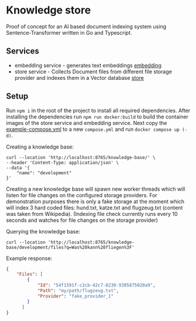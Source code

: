 # Knowledge store

Proof of concept for an AI based document indexing system using Sentence-Transformer written in Go and Typescript.

## Services
- embedding service - generates text embeddings [embedding](./apps/embedding)
- store service - Collects Document files from different file storage provider and indexes them in a Vector database [store](./apps/store)

## Setup
Run `npm i` in the root of the project to install all required dependencies. After installing the dependencies run
`npm run docker:build` to build the container images of the store service and embedding service. Next copy the [example-compose.yml](example-compose.yml)
to a new `compose.yml` and run `docker compose up (-d)`.

Creating a knowledge base:
```
curl --location 'http://localhost:8765/knowledge-base/' \
--header 'Content-Type: application/json' \
--data '{
    "name": "development"
}'
```

Creating a new knowledge base will spawn new worker threads which will listen for file changes
on the configured storage providers. For demonstration purposes there is only a fake storage at the moment
which will index 3 hard coded files: hund.txt, katze.txt and flugzeug.txt (content was taken from Wikipedia).
(Indexing file check currently runs every 10 seconds and watches for file changes on the storage provider)

Querying the knowledge base:
```
curl --location 'http://localhost:8765/knowledge-base/development/files?q=Was%20kann%20fliegen%3F'
```

Example response:
```json
{
    "Files": [
        {
            "Id": "54f1591f-c2cb-42c7-8230-9305875020a9",
            "Path": "my/path/flugzeug.txt",
            "Provider": "fake_provider_1"
        }
      ]
}
```

